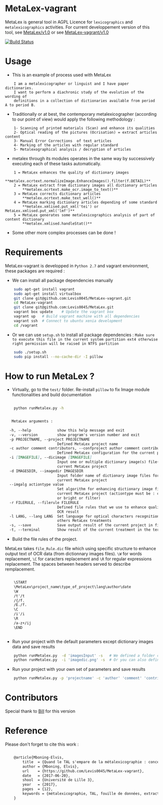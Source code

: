 # MetaLex-vagrant 
MetaLex is general tool in AGPL Licence for `lexicographics` and `metalexicographics` activities.
For current developpement version of this tool, see [MetaLex/v1.0](https://github.com/Levis0045/MetaLex/tree/v1.0) 
or see [MetaLex-vagrant/v1.0](https://github.com/Levis0045/MetaLex-vagrant/tree/v1.0)


[![Build Status](https://travis-ci.org/claroline/Distribution.svg?branch=master)](mteprojet.fr/MetaLex-vagrant)


# Usage


- This is an example of process used with MetaLex 

```
    I am a metalexicographer or linguist and I have paper dictionaries. 
    I want to perform a diachronic study of the evolution of the wording of 
    definitions in a collection of dictionaries available from period A to period B.
```

- Traditionally or at best, the contemporary metalexicographer (according to our point of view)
  would apply the following methodology :
  
```
    1- Scanning of printed materials (Scan) and enhance its qualities
    2- Optical reading of the pictures (Ocrisation) = extract articles content 
    3- Manual Error Corrections  of text articles                   
    4- Marking of the articles with regular standard                 
    5- Metalexographical analysis / decryption of articles 
```

- metalex through its modules operates in the same way by successively executing 
  each of these tasks automatically.
  
```
    1 = MetaLex enhances the quality of dictionary images 
        **metalex.ocrtext.normalizeImage.EnhanceImages().filter(f.DETAIL)**
    2 = MetaLex extract from dictionary images all dictionary articles 
        **metalex.ocrtext.make_ocr.image_to_text()**
    3 = MetaLex corrects dictionary articles 
        **metalex.ocrtext.make_text_well()**
    4 = MetaLex marking dictionary articles depending of some standard 
        **metalex.xmlised.put_xml('tei') or MetaLex.xmlised.put_xml('lmf')**
    5 = MetaLex generates some metalexicographics analysis of part of content dictionary 
        **metalex.xmlised.handleStat()**
```

- Some other more complex processes can be done !


# Requirements

MetaLex-vagrant is developped in `Python 2.7` and vagrant environment, these packages are required :

- We can install all package dependencies manually

```sh
    sudo apt-get install vagrant
    sudo apt-get install virtualbox
    git clone git@github.com:Levis0045/MetaLex-vagrant.git
    cd MetaLex-vagrant
    git clone git@github.com:Levis0045/MetaLex.git
    vagrant box update    # Update the vagrant box
    vagrant up   # Build vagrant machine with all dependencies
    vagrant ssh  # Connect to ubuntu xenia development
    cd /vagrant

```

- Or we can use `setup.sh` to install all package dependencies : `Make sure to execute this file in the current system partition ext4 otherwise right permission will be raised in NTFS partition`
  
```sh
    sudo ./setup.sh
    sudo pip install --no-cache-dir -I pillow
```

# How to run MetaLex ?

- Virtually, go to the  `test/` folder. Re-install `pillow` to fix Image module functionalities and build documentation 
  
```sh
    
    python runMetalex.py -h

```

```md

   MetaLex arguments :
   
  -h, --help            show this help message and exit
  -v, --version         show program's version number and exit
  -p PROJECTNAME, --project PROJECTNAME
                        Defined MetaLex project name
  -c author comment contributors, --confproject author comment contributors
                        Defined MetaLex configuration for the current project
  -i [IMAGEFILE], --dicimage [IMAGEFILE]
                        Input one or multiple dictionary image(s) file(s) for
                        current MetaLex project
  -d IMAGESDIR, --imagedir IMAGESDIR
                        Input folder name of dictionary image files for
                        current MetaLex project
  --imgalg actiontype value
                        Set algorithm for enhancing dictionary image files for
                        current MetaLex project (actiontype must be : constrat
                        or bright or filter)
  -r FILERULE, --filerule FILERULE
                        Defined file rules that we use to enhance quality of
                        OCR result
  -l LANG, --lang LANG  Set language for optical characters recognition and
                        others MetaLex treatments
  -s, --save            Save output result of the current project in files
  -t, --terminal        Show result of the current treatment in the terminal

```


- Build the file rules of the project. 


MetaLex takes `file_Rule.dic` file which using  specific structure to enhance output text of OCR data (from dictionnary images files). `\W` for words replacement, `\C` for caracters replacement and `\R`  for regular expressions replacement. The spaces between headers served to describe remplacement.

```md

    \START
    \MetaLex\project_name\type_of_project\lang\author\date
    \W
    /t'/t
    /{/f.
    /E./f.
    \C
    /i'/i
    \R
    /a-z+/ij
    \END
    
```

- Run your project with the default parameters except dictionary images data and save results


```sh
    python runMetalex.py  -d 'imagesInput' -s   # We defined a folder containing dictionnary images for current treatment 
    python runMetalex.py  -i 'imagedic.png' -s  # Or you can also defined a single dictionnary image
```

- Run your project with your own set of parameters and save results


```sh
    python runMetalex.py -p 'projectname' -c 'author' 'comment' 'contributors' -d 'imagesInput' -r 'file_Rule.dic' -l 'fra' -s
```

# Contributors

Special thank to [Bill](https://github.com/billmetangmo) for this version


# Reference

Please don't forget to cite this work :

```latex

    @article{Mboning-Elvis,
        title  = {Quand le TAL s'empare de la métalexicographie : conception d'un outil pour le métalexicographe},
        author = {Mboning, Elvis},
        url    = {https://github.com/Levis0045/MetaLex-vagrant},
        date   = {2017-06-20},
        shool  = {Université de Lille 3},
        year   = {2017},
        pages  = {12},
        keywords = {métalexicographie, TAL, fouille de données, extraction d'information, lecture optique, lexicographie, Xmlisation, DTD}
    }
    
```


